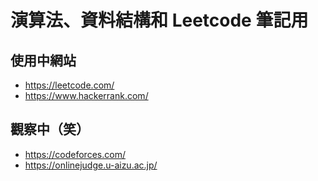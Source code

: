 # 演算法、資料結構和 Leetcode 筆記用

## 使用中網站

- <https://leetcode.com/>
- <https://www.hackerrank.com/>

## 觀察中（笑）

- <https://codeforces.com/>
- <https://onlinejudge.u-aizu.ac.jp/>
